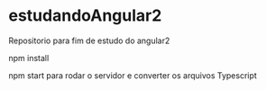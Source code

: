 # estudandoAngular2
Repositorio para fim de estudo do angular2

npm install

npm start para rodar o servidor e converter os arquivos Typescript
